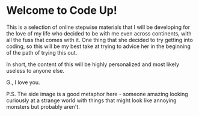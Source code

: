 # Welcome to Code Up!

This is a selection of online stepwise materials that I will be developing for the love of my life who decided to 
be with me even across continents, with all the fuss that comes with it. One thing that she decided to try getting into
coding, so this will be my best take at trying to advice her in the beginning of the path of trying this out.

In short, the content of this will be highly personalized and most likely useless to anyone else. 

G., I love you. 

P.S. The side image is a good metaphor here - someone amazing looking curiously at a strange world with things that might look like annoying monsters but probably aren't.


```{tableofcontents}
```
